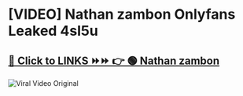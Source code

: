 
 # [VIDEO] Nathan zambon Onlyfans Leaked 4sl5u

## <h2><a href="https://clipsfans.com/Nathan_zambon&ref=git">🔗 Click to LINKS ⏩⏩ 👉 🟢 Nathan zambon </a></h2>

<a href="https://clipsfans.com/Nathan_zambon&ref=git" rel="nofollow" data-target="animated-image.originalLink"><img src="https://i.ibb.co.com/xMMVF88/686577567.gif" alt="Viral Video Original" style="max-width: 100%; display: inline-block;" data-target="animated-image.originalImage"></a>

